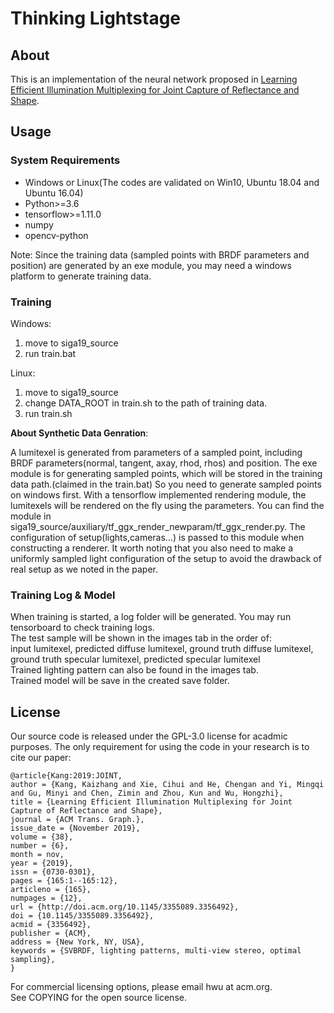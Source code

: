 # Thinking Lightstage
## About
This is an implementation of the neural network proposed in [Learning Efficient Illumination Multiplexing for Joint Capture of Reflectance and Shape](http://www.cad.zju.edu.cn/home/hwu/publications/jointcap/project.html).

## Usage
### System Requirements
- Windows or Linux(The codes are validated on Win10, Ubuntu 18.04 and Ubuntu 16.04)
- Python>=3.6
- tensorflow>=1.11.0
- numpy
- opencv-python

Note: Since the training data (sampled points with BRDF parameters and position) are generated by an exe module, you may need a windows platform to generate training data.

### Training
Windows: 
1. move to siga19_source 
2. run train.bat  
  
Linux: 
1. move to siga19_source 
2. change DATA_ROOT in train.sh to the path of training data. 
3. run train.sh

**About Synthetic Data Genration**:

A lumitexel is generated from parameters of a sampled point, including BRDF parameters(normal, tangent, axay, rhod, rhos) and position. The exe module is for generating sampled points, which will be stored in the training data path.(claimed in the train.bat) So you need to generate sampled points on windows first. With a tensorflow implemented rendering module, the lumitexels will be rendered on the fly using the parameters. You can find the module in siga19_source/auxiliary/tf_ggx_render_newparam/tf_ggx_render.py. The configuration of setup(lights,cameras...) is passed to this module when constructing a renderer. It worth noting that you also need to make a uniformly sampled light configuration of the setup to avoid the drawback of real setup as we noted in the paper.

### Training Log & Model
When training is started, a log folder will be generated. You may run tensorboard to check training logs.  
The test sample will be shown in the images tab in the order of:  
input lumitexel, predicted diffuse lumitexel, ground truth diffuse lumitexel, ground truth specular lumitexel, predicted specular lumitexel  
Trained lighting pattern can also be found in the images tab.  
Trained model will be save in the created save folder.  

## License

Our source code is released under the GPL-3.0 license for acadmic purposes. The only requirement for using the code in your research is to cite our paper:

    @article{Kang:2019:JOINT,
    author = {Kang, Kaizhang and Xie, Cihui and He, Chengan and Yi, Mingqi and Gu, Minyi and Chen, Zimin and Zhou, Kun and Wu, Hongzhi},
    title = {Learning Efficient Illumination Multiplexing for Joint Capture of Reflectance and Shape},
    journal = {ACM Trans. Graph.},
    issue_date = {November 2019},
    volume = {38},
    number = {6},
    month = nov,
    year = {2019},
    issn = {0730-0301},
    pages = {165:1--165:12},
    articleno = {165},
    numpages = {12},
    url = {http://doi.acm.org/10.1145/3355089.3356492},
    doi = {10.1145/3355089.3356492},
    acmid = {3356492},
    publisher = {ACM},
    address = {New York, NY, USA},
    keywords = {SVBRDF, lighting patterns, multi-view stereo, optimal sampling},
    } 

For commercial licensing options, please email hwu at acm.org.   
See COPYING for the open source license.
